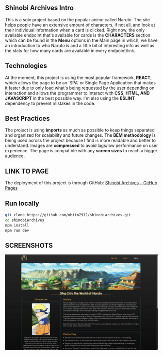 ## Shinobi Archives Intro

This is a solo project based on the popular anime called Naruto. The site helps people have an extensive amount of characters, if not all, and look at their individual information when a card is clicked. Right now, the only available endpoint that's available for cards is the **CHARACTERS** section which can be found in the **Menu** options in the Main page in which, we have an introduction to who Naruto is and a little bit of interesting info as well as the stats for how many cards are available in every endpoint/link.

## Technologies

At the moment, this project is using the most popular framework, **REACT**, which allows the page to be an 'SPA' or Single Page Application that makes it faster due to only load what's being requested by the user depending on interaction and allows the programmer to interact with **CSS, HTML, AND JAVASCRIPT** in the best possible way. I'm also using the **ESLINT** dependency to prevent mistakes in the code.

## Best Practices

The project is using **imports** as much as possible to keep things separated and organized for scalability and future changes. The **BEM methodology** is being used across the project because I find is more readable and better to understand. Images are **compressed** to avoid lags/low performance on user experience. The page is compatible with any **screen sizes** to reach a bigger audience.

## LINK TO PAGE

The deployment of this project is through GitHub: [Shinobi Archives – GitHub Pages](https://obito2912.github.io/shinobiarchives/)

## Run locally

```bash
git clone https://github.com/obito2912/shinobiarchives.git
cd shinobiarchives
npm install
npm run dev
```

## SCREENSHOTS

![Homepage Screenshot](./public/screenshots/hompage.webp)
